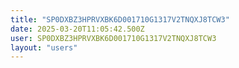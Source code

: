 ```yaml
---
title: "SP0DXBZ3HPRVXBK6D001710G1317V2TNQXJ8TCW3"
date: 2025-03-20T11:05:42.500Z
user: SP0DXBZ3HPRVXBK6D001710G1317V2TNQXJ8TCW3
layout: "users"
---
```

    